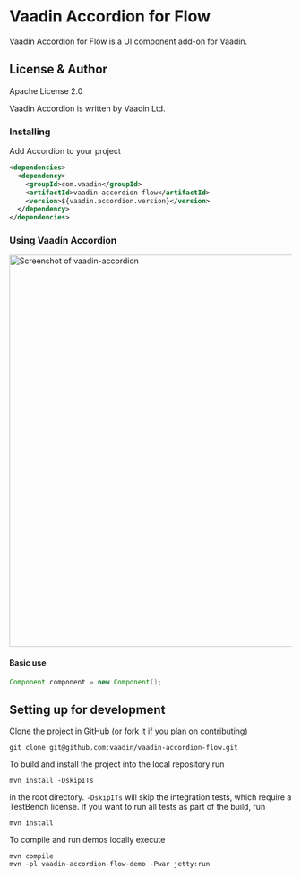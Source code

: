 # Vaadin Accordion for Flow

Vaadin Accordion for Flow is a UI component add-on for Vaadin.

## License & Author

Apache License 2.0

Vaadin Accordion is written by Vaadin Ltd.

### Installing
Add Accordion to your project
```xml
<dependencies>
  <dependency>
    <groupId>com.vaadin</groupId>
    <artifactId>vaadin-accordion-flow</artifactId>
    <version>${vaadin.accordion.version}</version>
  </dependency>
</dependencies>
```

### Using Vaadin Accordion

[<img src="https://raw.githubusercontent.com/vaadin/vaadin-accordion/master/screenshot.gif" width="700" alt="Screenshot of vaadin-accordion">](https://vaadin.com/components/vaadin-accordion)

#### Basic use
```java
Component component = new Component();
```

## Setting up for development

Clone the project in GitHub (or fork it if you plan on contributing)

```
git clone git@github.com:vaadin/vaadin-accordion-flow.git
```

To build and install the project into the local repository run

```mvn install -DskipITs```

in the root directory. `-DskipITs` will skip the integration tests, which require a TestBench license. If you want to run all tests as part of the build, run

```mvn install```

To compile and run demos locally execute

```
mvn compile
mvn -pl vaadin-accordion-flow-demo -Pwar jetty:run
```
